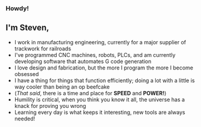 ### Howdy!

## I'm Steven,

- I work in manufacturing engineering, currently for a major supplier of trackwork for railroads 
- I've programmed CNC machines, robots, PLCs, and am currently developing software that automates G code generation
- I love design and fabrication, but the more I program the more I become obsessed
- I have a thing for things that function efficiently; doing a lot with a little is way cooler than being an op beefcake
- (*That said*, there is a time and place for **SPEED** and **POWER!**)
- Humility is critical, when you think you know it all, the universe has a knack for proving you wrong
- Learning every day is what keeps it interesting, new tools are always needed!


